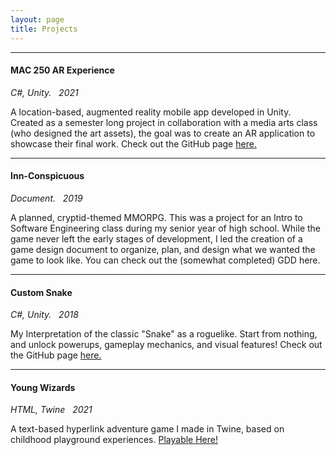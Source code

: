 ```yaml
---
layout: page
title: Projects
---
```

  
-------------   

#### MAC 250 AR Experience
*C#, Unity. &nbsp; 2021*  

A location-based, augmented reality mobile app developed in Unity. Created as a semester long project in collaboration with a media arts class (who designed the art assets), the goal was to create an AR application to showcase their final work. Check out the GitHub page [here.](https://github.com/slevy14/mac250-ar-experience)

-------------  

#### Inn-Conspicuous
*Document. &nbsp; 2019*  

A planned, cryptid-themed MMORPG. This was a project for an Intro to Software Engineering class during my senior year of high school. While the game never left the early stages of development, I led the creation of a game design document to organize, plan, and design what we wanted the game to look like. You can check out the (somewhat completed) GDD here.

-------------  

#### Custom Snake  
*C#, Unity. &nbsp; 2018*

My Interpretation of the classic "Snake" as a roguelike. Start from nothing, and unlock powerups, gameplay mechanics, and visual features! Check out the GitHub page [here.](https://github.com/slevy14/custom-snake-2019)

-------------  

#### Young Wizards  
*HTML, Twine &nbsp; 2021*  

A text-based hyperlink adventure game I made in Twine, based on childhood playground experiences. <a href="/twine/youngwizards.html" target="_blank" rel="noopener noreferrer">Playable Here!</a>
